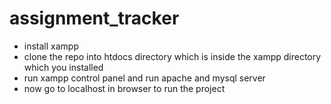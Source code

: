 # assignment_tracker

- install xampp
- clone the repo into htdocs directory which is inside the xampp directory which you installed
- run xampp control panel and run apache and mysql server
- now go to localhost in browser to run the project
